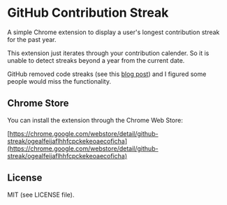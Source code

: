 # GitHub Contribution Streak

A simple Chrome extension to display a user's longest contribution streak
for the past year.

This extension just iterates through your contribution calender. So it is
unable to detect streaks beyond a year from the current date.

GitHub removed code streaks (see this
[blog post](https://github.com/blog/2173-more-contributions-on-your-profile))
and I figured some people would miss the functionality.

## Chrome Store

You can install the extension through the Chrome Web Store:

[https://chrome.google.com/webstore/detail/github-streak/ogealfeijaflhhfcpckekeoaecoficha](https://chrome.google.com/webstore/detail/github-streak/ogealfeijaflhhfcpckekeoaecoficha)

## License

MIT (see LICENSE file).


